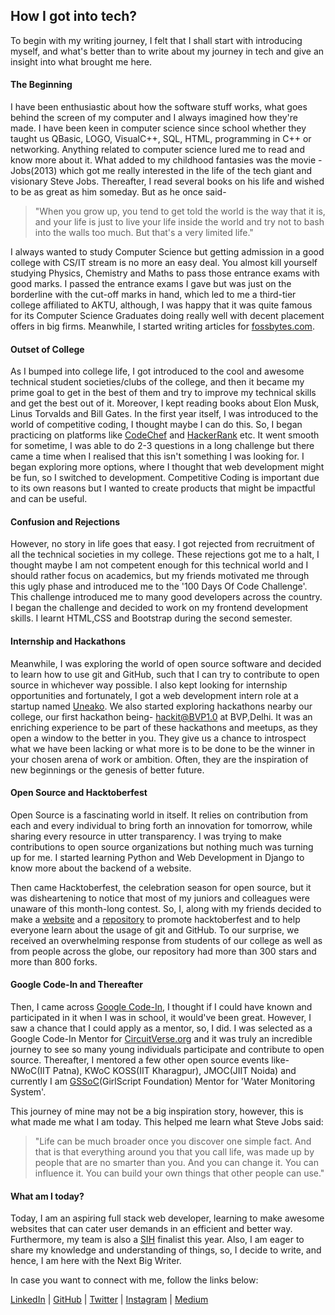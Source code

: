 ## How I got into tech?

To begin with my writing journey, I felt that I shall start with introducing myself, and what's better than to write about my journey in tech and give an insight into what brought me here.

#### The Beginning
I have been enthusiastic about how the software stuff works, what goes behind the screen of my computer and I always imagined how they're made. I have been keen in computer science since school whether they taught us QBasic, LOGO, VisualC++, SQL, HTML, programming in C++ or networking. Anything related to computer science lured me to read and know more about it. What added to my childhood fantasies was the movie - Jobs(2013) which got me really interested in the life of the tech giant and visionary Steve Jobs. Thereafter, I read several books on his life and wished to be as great as him someday. But as he once said- 
>"When you grow up, you tend to get told the world is the way that it is, and your life is just to live your life inside the world and try not to bash into the walls too much. But that's a very limited life."

I always wanted to study Computer Science but getting admission in a good college with CS/IT stream is no more an easy deal. You almost kill yourself studying Physics, Chemistry and Maths to pass those entrance exams with good marks. I passed the entrance exams I gave but was just on the borderline with the cut-off marks in hand, which led to me a third-tier college affiliated to AKTU, although, I was happy that it was quite famous for its Computer Science Graduates doing really well with decent placement offers in big firms. Meanwhile, I started writing articles for [fossbytes.com](https://fossbytes.com/author/pragati/).

#### Outset of College
As I bumped into college life, I got introduced to the cool and awesome technical student societies/clubs of the college, and then it became my prime goal to get in the best of them and try to improve my technical skills and get the best out of it. Moreover, I kept reading books about Elon Musk, Linus Torvalds and Bill Gates. In the first year itself, I was introduced to the world of competitive coding, I thought maybe I can do this. So, I began practicing on platforms like [CodeChef](https://www.codechef.com/users/pragativerma18) and [HackerRank](https://www.hackerrank.com/itispragativerma) etc. It went smooth for sometime, I was able to do 2-3 questions in a long challenge but there came a time when I realised that this isn't something I was looking for. I began exploring more options, where I thought that web development might be fun, so I switched to development. Competitive Coding is important due to its own reasons but I wanted to create products that might be impactful and can be useful.

#### Confusion and Rejections
However, no story in life goes that easy. I got rejected from recruitment of all the technical societies in my college. These rejections got me to a halt, I thought maybe I am not competent enough for this technical world and I should rather focus on academics, but my friends motivated me through this ugly phase and introduced me to the '100 Days Of Code Challenge'. This challenge introduced me to many good developers across the country. I began the challenge and decided to work on my frontend development skills. I learnt HTML,CSS and Bootstrap during the second semester.

#### Internship and Hackathons
Meanwhile, I was exploring the world of open source software and decided to learn how to use git and GitHub, such that I can try to contribute to open source in whichever way possible. I also kept looking for internship opportunities and fortunately, I got a web development intern role at a startup named [Uneako](http://uneako.com/). We also started exploring hackathons nearby our college, our first hackathon being- hackit@BVP1.0 at BVP,Delhi. It was an enriching experience to be part of these hackathons and meetups, as they open a window to the better in you. They give us a chance to introspect what we have been lacking or what more is to be done to be the winner in your chosen arena of work or ambition. Often, they are the inspiration of new beginnings or the genesis of better future.

#### Open Source and Hacktoberfest
Open Source is a fascinating world in itself. It relies on contribution from each and every individual to bring forth an innovation for tomorrow, while sharing every resource in utter transparency. I was trying to make contributions to open source organizations but nothing much was turning up for me. I started learning Python and Web Development in Django to know more about the backend of a website.

Then came Hacktoberfest, the celebration season for open source, but it was disheartening to notice that most of my juniors and colleagues were unaware of this month-long contest. So, I, along with my friends decided to make a [website](https://hacktoberfest.netlify.com/) and a [repository](https://github.com/Open-Source-Contributors-JSS/Hacktoberfest2019) to promote hacktoberfest and to help everyone learn about the usage of git and GitHub. To our surprise, we received an overwhelming response from students of our college as well as from people across the globe, our repository had more than 300 stars and more than 800 forks.

#### Google Code-In and Thereafter

Then, I came across [Google Code-In](https://codein.withgoogle.com/), I thought if I could have known and participated in it when I was in school, it would've been great. However, I saw a chance that I could apply as a mentor, so, I did. I was selected as a Google Code-In Mentor for [CircuitVerse.org](https://circuitverse.org/) and it was truly an incredible journey to see so many young individuals participate and contribute to open source. Thereafter, I mentored a few other open source events like- NWoC(IIT Patna), KWoC KOSS(IIT Kharagpur), JMOC(JIIT Noida) and currently I am [GSSoC](https://www.gssoc.tech/)(GirlScript Foundation) Mentor for 'Water Monitoring System'.

This journey of mine may not be a big inspiration story, however, this is what made me what I am today.
This helped me learn what Steve Jobs said:

>"Life can be much broader once you discover one simple fact. And that is that everything around you that you call life, was made up by people that are no smarter than you. And you can change it. You can influence it. You can build your own things that other people can use."

#### What am I today?
Today, I am an aspiring full stack web developer, learning to make awesome websites that can cater user demands in an efficient and better way. Furthermore, my team is also a [SIH](http://sih.gov.in/) finalist this year. Also, I am eager to share my knowledge and understanding of things, so, I decide to write, and hence, I am here with the Next Big Writer.

In case you want to connect with me, follow the links below:

[LinkedIn](https://www.linkedin.com/in/pragati-verma-b22a1b17b/) | [GitHub](https://github.com/PragatiVerma18) | [Twitter](https://twitter.com/Pragati56242726) | [Instagram](https://www.instagram.com/pragativerma18/) | [Medium](https://medium.com/@itispragativerma)
